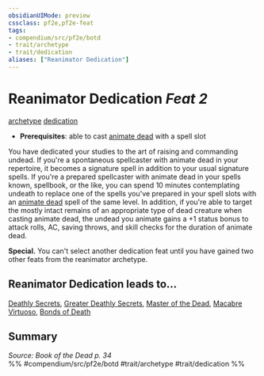 ```yaml
---
obsidianUIMode: preview
cssclass: pf2e,pf2e-feat
tags:
- compendium/src/pf2e/botd
- trait/archetype
- trait/dedication
aliases: ["Reanimator Dedication"]
---
```

# Reanimator Dedication  *Feat 2*  
[archetype](/rules/traits/archetype.md)  [dedication](/rules/traits/dedication.md)  

- **Prerequisites**: able to cast [animate dead](/compendium/spells/animate-dead-apg.md) with a spell slot

You have dedicated your studies to the art of raising and commanding undead. If you're a spontaneous spellcaster with animate dead in your repertoire, it becomes a signature spell in addition to your usual signature spells. If you're a prepared spellcaster with animate dead in your spells known, spellbook, or the like, you can spend 10 minutes contemplating undeath to replace one of the spells you've prepared in your spell slots with an [animate dead](/compendium/spells/animate-dead-apg.md) spell of the same level. In addition, if you're able to target the mostly intact remains of an appropriate type of dead creature when casting animate dead, the undead you animate gains a +1 status bonus to attack rolls, AC, saving throws, and skill checks for the duration of animate dead.

**Special.** You can't select another dedication feat until you have gained two other feats from the reanimator archetype.

## Reanimator Dedication leads to...

[Deathly Secrets](/compendium/feats/deathly-secrets-botd.md), [Greater Deathly Secrets](/compendium/feats/greater-deathly-secrets-botd.md), [Master of the Dead](/compendium/feats/master-of-the-dead-botd.md), [Macabre Virtuoso](/compendium/feats/macabre-virtuoso-botd.md), [Bonds of Death](/compendium/feats/bonds-of-death-botd.md)

## Summary

*Source: Book of the Dead p. 34*  
%% #compendium/src/pf2e/botd #trait/archetype #trait/dedication %%